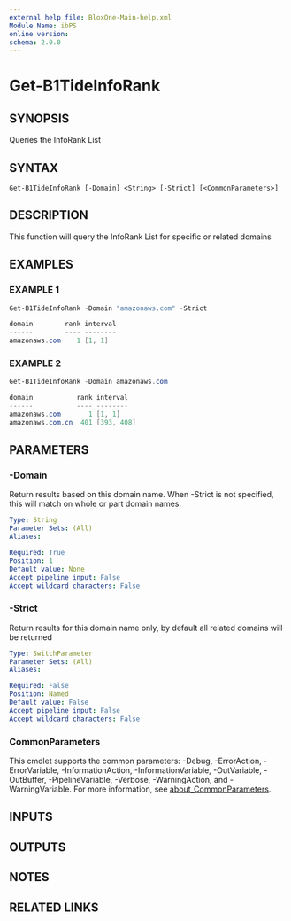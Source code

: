 ```yaml
---
external help file: BloxOne-Main-help.xml
Module Name: ibPS
online version:
schema: 2.0.0
---
```


# Get-B1TideInfoRank

## SYNOPSIS
Queries the InfoRank List

## SYNTAX

```
Get-B1TideInfoRank [-Domain] <String> [-Strict] [<CommonParameters>]
```

## DESCRIPTION
This function will query the InfoRank List for specific or related domains

## EXAMPLES

### EXAMPLE 1
```powershell
Get-B1TideInfoRank -Domain "amazonaws.com" -Strict

domain        rank interval
------        ---- --------
amazonaws.com    1 [1, 1]
```

### EXAMPLE 2
```powershell
Get-B1TideInfoRank -Domain amazonaws.com

domain           rank interval
------           ---- --------
amazonaws.com       1 [1, 1]
amazonaws.com.cn  401 [393, 408]
```

## PARAMETERS

### -Domain
Return results based on this domain name.
When -Strict is not specified, this will match on whole or part domain names.

```yaml
Type: String
Parameter Sets: (All)
Aliases:

Required: True
Position: 1
Default value: None
Accept pipeline input: False
Accept wildcard characters: False
```

### -Strict
Return results for this domain name only, by default all related domains will be returned

```yaml
Type: SwitchParameter
Parameter Sets: (All)
Aliases:

Required: False
Position: Named
Default value: False
Accept pipeline input: False
Accept wildcard characters: False
```

### CommonParameters
This cmdlet supports the common parameters: -Debug, -ErrorAction, -ErrorVariable, -InformationAction, -InformationVariable, -OutVariable, -OutBuffer, -PipelineVariable, -Verbose, -WarningAction, and -WarningVariable. For more information, see [about_CommonParameters](http://go.microsoft.com/fwlink/?LinkID=113216).

## INPUTS

## OUTPUTS

## NOTES

## RELATED LINKS
